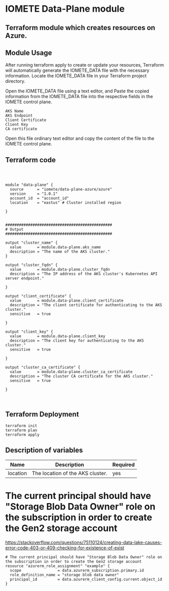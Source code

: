 # IOMETE Data-Plane module

## Terraform module which creates resources on Azure.
 

## Module Usage

After running terraform apply to create or update your resources, Terraform will automatically generate the IOMETE_DATA file with the necessary information.
Locate the IOMETE_DATA file in your Terraform project directory.

Open the IOMETE_DATA file using a text editor, and Paste the copied information from the IOMETE_DATA file into the respective fields in the IOMETE control plane.


```shell
AKS Name 
AKS Endpoint 
Client Certificate
Client Key
CA certificate

```
Open this file ordinary text editor and copy the content of the file to the IOMETE control plane.

## Terraform code

```hcl

 
 
module "data-plane" {
  source      = "iomete/data-plane-azure/azure"
  version     = "1.0.1"
  account_id  = "account_id"
  location    = "eastus" # Cluster installed region

}


###############################################
# Output
###############################################

output "cluster_name" {
  value       = module.data-plane.aks_name
  description = "The name of the AKS cluster."
}

output "cluster_fqdn" {
  value       = module.data-plane.cluster_fqdn
  description = "The IP address of the AKS cluster's Kubernetes API server endpoint."

}

output "client_certificate" {
  value       = module.data-plane.client_certificate
  description = "The client certificate for authenticating to the AKS cluster."
  sensitive   = true

}

output "client_key" {
  value       = module.data-plane.client_key
  description = "The client key for authenticating to the AKS cluster."
  sensitive   = true

}

output "cluster_ca_certificate" {
  value       = module.data-plane.cluster_ca_certificate
  description = "The cluster CA certificate for the AKS cluster."
  sensitive   = true

}

  
```

## Terraform Deployment

```shell
terraform init
terraform plan
terraform apply
```

## Description of variables

| Name | Description | Required |
| --- | --- | --- |
| location | The location of the AKS cluster. | yes |





# The current principal should have "Storage Blob Data Owner" role on the subscription in order to create the Gen2 storage account
https://stackoverflow.com/questions/75110124/creating-data-lake-causes-error-code-403-or-409-checking-for-existence-of-exist
```hcl
# The current principal should have "Storage Blob Data Owner" role on the subscription in order to create the Gen2 storage account
resource "azurerm_role_assignment" "example" {
  scope                = data.azurerm_subscription.primary.id
  role_definition_name = "storage blob data owner"
  principal_id         = data.azurerm_client_config.current.object_id
}
```
